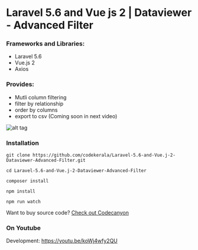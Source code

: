 # Laravel 5.6 and Vue js 2 | Dataviewer -  Advanced Filter
### Frameworks and Libraries:

- Laravel 5.6
- Vue.js 2
- Axios

### Provides:

- Mutli column filtering
- filter by relationship
- order by columns
- export to csv (Coming soon in next video)


![alt tag](https://github.com/codekerala/Laravel-5.6-and-Vue.j-2-Dataviewer-Advanced-Filter/raw/master/screen/s1.png)

### Installation
`git clone https://github.com/codekerala/Laravel-5.6-and-Vue.j-2-Dataviewer-Advanced-Filter.git`

`cd Laravel-5.6-and-Vue.j-2-Dataviewer-Advanced-Filter`

`composer install`

`npm install`

`npm run watch`

Want to buy source code? [Check out Codecanyon](https://codecanyon.net/user/codekerala)

### On Youtube

Development: https://youtu.be/koWj4wfy2QU
